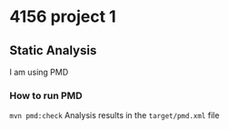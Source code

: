 # 4156 project 1
## Static Analysis
I am using PMD

### How to run PMD

```mvn pmd:check```
Analysis results in the `target/pmd.xml` file
